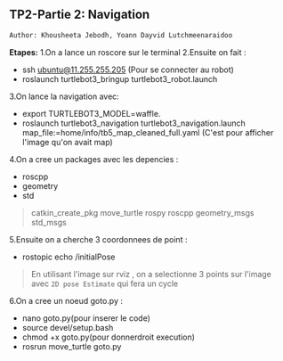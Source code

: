 ## TP2-Partie 2: Navigation

```sh
Author: Khousheeta Jebodh, Yoann Dayvid Lutchmeenaraidoo
```
**Etapes:**
1.On a lance un roscore sur le terminal
2.Ensuite on fait :
 - ssh ubuntu@11.255.255.205 (Pour se connecter au robot)
 - roslaunch turtlebot3_bringup turtlebot3_robot.launch

3.On lance la navigation avec:
 - export TURTLEBOT3_MODEL=waffle.
 - roslaunch turtlebot3_navigation turtlebot3_navigation.launch map_file:=home/info/tb5_map_cleaned_full.yaml 
 (C'est pour afficher l'image qu'on avait map)

4.On a cree un packages avec les depencies :
 - roscpp
 - geometry
 - std
 >catkin_create_pkg move_turtle rospy roscpp geometry_msgs  std_msgs

5.Ensuite on a cherche 3 coordonnees de point :
 - rostopic echo /initialPose
 >En utilisant l'image sur rviz , on a selectionne 3 points sur l'image avec ```2D pose Estimate``` qui fera un cycle 

6.On a cree un noeud goto.py :
 - nano goto.py(pour inserer le code)
 - source devel/setup.bash
 - chmod +x goto.py(pour donnerdroit execution)
 - rosrun move_turtle goto.py

